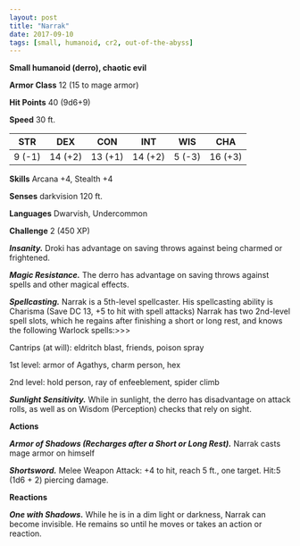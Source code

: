 ```yaml
---
layout: post
title: "Narrak"
date: 2017-09-10
tags: [small, humanoid, cr2, out-of-the-abyss]
---
```


**Small humanoid (derro), chaotic evil**

**Armor Class** 12 (15 to mage armor)

**Hit Points** 40 (9d6+9)

**Speed** 30 ft.

|   STR   |   DEX   |   CON   |   INT   |   WIS   |   CHA   |
|:-----:|:-----:|:-----:|:-----:|:-----:|:-----:|
| 9 (-1) | 14 (+2) | 13 (+1) | 14 (+2) | 5 (-3) | 16 (+3) |

**Skills** Arcana +4, Stealth +4

**Senses** darkvision 120 ft.

**Languages** Dwarvish, Undercommon

**Challenge** 2 (450 XP)

***Insanity.*** Droki has advantage on saving throws against being charmed or frightened.

***Magic Resistance.*** The derro has advantage on saving throws against spells and other magical effects.

***Spellcasting.*** Narrak is a 5th-level spellcaster. His spellcasting ability is Charisma (Save DC 13, +5 to hit with spell attacks) Narrak has two 2nd-level spell slots, which he regains after finishing a short or long rest, and knows the following Warlock spells:>>>

Cantrips (at will): eldritch blast, friends, poison spray

1st level: armor of Agathys, charm person, hex

2nd level: hold person, ray of enfeeblement, spider climb

***Sunlight Sensitivity.*** While in sunlight, the derro has disadvantage on attack rolls, as well as on Wisdom (Perception) checks that rely on sight.

**Actions**

***Armor of Shadows (Recharges after a Short or Long Rest).*** Narrak casts mage armor on himself

***Shortsword.*** Melee Weapon Attack: +4 to hit, reach 5 ft., one target. Hit:5 (1d6 + 2) piercing damage.

**Reactions**

***One with Shadows.*** While he is in a dim light or darkness, Narrak can become invisible. He remains so until he moves or takes an action or reaction.

